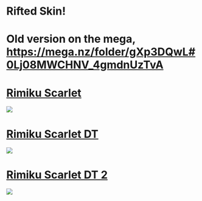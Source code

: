 # Rifted Skin! 
# Old version on the mega, https://mega.nz/folder/gXp3DQwL#0Lj08MWCHNV_4gmdnUzTvA

# [Rimiku Scarlet](https://rifted.s-ul.eu/RRbeXEbD)
![](https://osu.ppy.sh/ss/16855302/9e02)

# [Rimiku Scarlet DT](https://rifted.s-ul.eu/LbRZNtAr)
![](https://osu.ppy.sh/ss/16976825/f003)

# [Rimiku Scarlet DT 2](https://rifted.s-ul.eu/gSUzLiAr)
![](https://osu.ppy.sh/ss/16976822/19fb)